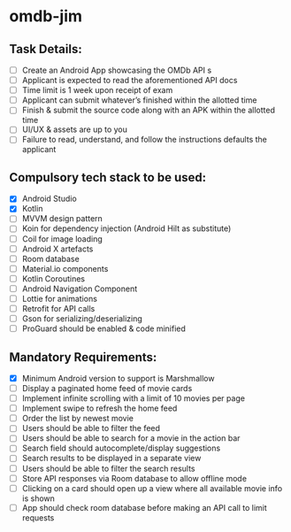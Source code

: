 # omdb-jim
## Task Details:
- [ ] Create an Android App showcasing the OMDb API s
- [ ] Applicant is expected to read the aforementioned API docs
- [ ] Time limit is 1 week upon receipt of exam
- [ ] Applicant can submit whatever’s finished within the allotted time
- [ ] Finish & submit the source code along with an APK within the allotted time
- [ ] UI/UX & assets are up to you
- [ ] Failure to read, understand, and follow the instructions defaults the applicant 

## Compulsory tech stack to be used:
- [x] Android Studio
- [x] Kotlin
- [ ] MVVM design pattern
- [ ] Koin for dependency injection (Android Hilt as substitute)
- [ ] Coil for image loading
- [ ] Android X artefacts
- [ ] Room database
- [ ] Material.io components
- [ ] Kotlin Coroutines
- [ ] Android Navigation Component
- [ ] Lottie for animations
- [ ] Retrofit for API calls
- [ ] Gson for serializing/deserializing
- [ ] ProGuard should be enabled & code minified 

## Mandatory Requirements:
- [x] Minimum Android version to support is Marshmallow
- [ ] Display a paginated home feed of movie cards
- [ ] Implement infinite scrolling with a limit of 10 movies per page
- [ ] Implement swipe to refresh the home feed
- [ ] Order the list by newest movie
- [ ] Users should be able to filter the feed
- [ ] Users should be able to search for a movie in the action bar
- [ ] Search field should autocomplete/display suggestions
- [ ] Search results to be displayed in a separate view
- [ ] Users should be able to filter the search results
- [ ] Store API responses via Room database to allow offline mode
- [ ] Clicking on a card should open up a view where all available movie info is shown
- [ ] App should check room database before making an API call to limit requests 
